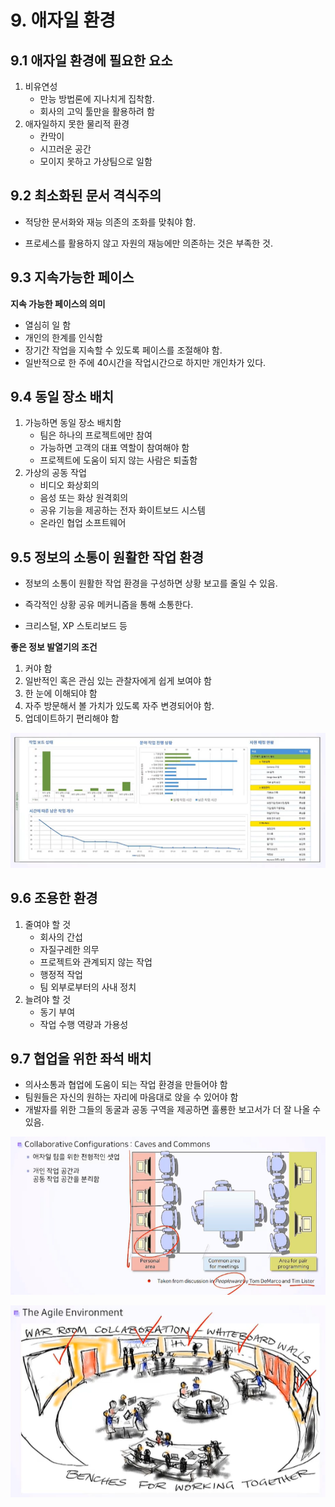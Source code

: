 # 9. 애자일 환경



## 9.1 애자일 환경에 필요한 요소

1. 비유연성 
   - 만능 방법론에 지나치게 집착함.
   - 회사의 고익 툴만을 활용하려 함
2. 애자일하지 못한 물리적 환경
   - 칸막이
   - 시끄러운 공간
   - 모이지 못하고 가상팀으로 일함





## 9.2 최소화된 문서 격식주의

- 적당한 문서화와 재능 의존의 조화를 맞춰야 함. 

- 프로세스를 활용하지 않고 자원의 재능에만 의존하는 것은 부족한 것.





## 9.3 지속가능한 페이스

**지속 가능한 페이스의 의미**

- 열심히 일 함
- 개인의 한계를 인식함
- 장기간 작업을 지속할 수 있도록 페이스를 조절해야 함.
- 일반적으로 한 주에 40시간을 작업시간으로 하지만 개인차가 있다.





## 9.4 동일 장소 배치

1. 가능하면 동일 장소 배치함
   - 팀은 하나의 프로젝트에만 참여
   - 가능하면 고객의 대표 역할이 참여해야 함
   - 프로젝트에 도움이 되지 않는 사람은 퇴출함
2. 가상의 공동 작업
   - 비디오 화상회의
   - 음성 또는 화상 원격회의
   - 공유 기능을 제공하는 전자 화이트보드 시스템
   - 온라인 협업 소프트웨어





## 9.5 정보의 소통이 원활한 작업 환경

- 정보의 소통이 원활한 작업 환경을 구성하면 상황 보고를 줄일 수 있음. 

- 즉각적인 상황 공유 메커니즘을 통해 소통한다.
- 크리스털, XP 스토리보드 등



**좋은 정보 발열기의 조건**

1. 커야 함
2. 일반적인 혹은 관심 있는 관찰자에게 쉽게 보여야 함
3. 한 눈에 이해되야 함
4. 자주 방문해서 볼 가치가 있도록 자주 변경되어야 함. 
5. 업데이트하기 편리해야 함

![image-20220227235518934](../../../images/9_애자일환경/image-20220227235518934.png)



## 9.6 조용한 환경

1. 줄여야 할 것
   - 회사의 간섭
   - 자질구레한 의무
   - 프로젝트와 관계되지 않는 작업
   - 행정적 작업
   - 팀 외부로부터의 사내 정치
2. 늘려야 할 것
   - 동기 부여
   - 작업 수행 역량과 가용성





## 9.7 협업을 위한 좌석 배치

- 의사소통과 협업에 도움이 되는 작업 환경을 만들어야 함
- 팀원들은 자신의 원하는 자리에 마음대로 앉을 수 있어야 함
- 개발자를 위한 그들의 동굴과 공동 구역을 제공하면 훌룡한 보고서가 더 잘 나올 수 있음.

![image-20220228000553064](../../../images/9_애자일환경/image-20220228000553064.png)

![image-20220228000758177](../../../images/9_애자일환경/image-20220228000758177.png)


